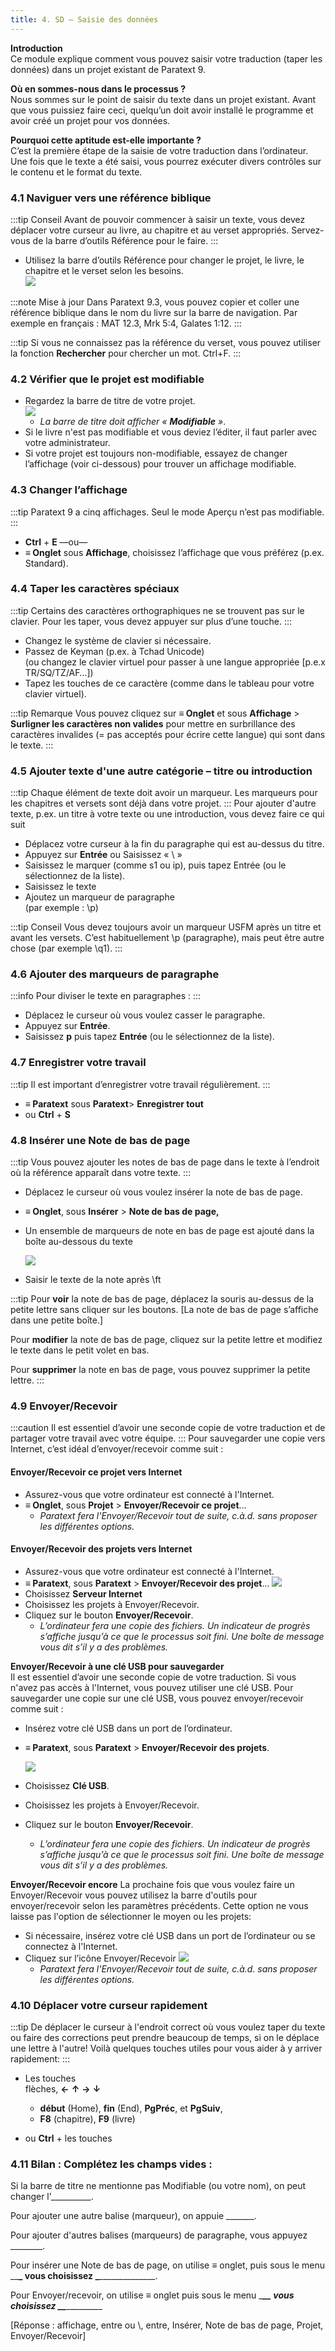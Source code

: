```yaml
---
title: 4. SD – Saisie des données
---
```

**Introduction**  
Ce module explique comment vous pouvez saisir votre traduction (taper les données) dans un projet existant de Paratext 9.

**Où en sommes-nous dans le processus ?**  
Nous sommes sur le point de saisir du texte dans un projet existant. Avant que vous puissiez faire ceci, quelqu’un doit avoir installé le programme et avoir créé un projet pour vos données.

**Pourquoi cette aptitude est-elle importante ?**  
C’est la première étape de la saisie de votre traduction dans l’ordinateur. Une fois que le texte a été saisi, vous pourrez exécuter divers contrôles sur le contenu et le format du texte.

### 4.1 Naviguer vers une référence biblique
:::tip Conseil
Avant de pouvoir commencer à saisir un texte, vous devez déplacer votre curseur au livre, au chapitre et au verset appropriés. Servez-vous de la barre d’outils Référence pour le faire.
:::
-   Utilisez la barre d’outils Référence pour changer le projet, le livre, le chapitre et le verset selon les besoins.  
    ![](../media/e6a2eade32ae08b8c14d16d1520b306d.png)

:::note Mise à jour
Dans Paratext 9.3, vous pouvez copier et coller une référence biblique dans le nom du livre sur la barre de navigation. Par exemple en français : MAT 12.3, Mrk 5:4, Galates 1:12. 
:::


:::tip
Si vous ne connaissez pas la référence du verset, vous pouvez utiliser la fonction **Rechercher** pour chercher un mot. Ctrl+F.
:::

### 4.2 Vérifier que le projet est modifiable

-   Regardez la barre de titre de votre projet.  
    ![](../media/6e84d9126774350678147317a1c4c20e.png)  
    -    *La barre de titre doit afficher « **Modifiable** »*.
-   Si le livre n'est pas modifiable et vous deviez l’éditer, il faut parler avec votre administrateur.
-   Si votre projet est toujours non-modifiable, essayez de changer l’affichage (voir ci-dessous) pour trouver un affichage modifiable.

### 4.3 Changer l’affichage

:::tip
Paratext 9 a cinq affichages. Seul le mode Aperçu n’est pas modifiable.
:::

-   **Ctrl** + **E** —ou—
-   **≡ Onglet** sous **Affichage**, choisissez l’affichage que vous préférez (p.ex. Standard).

### 4.4 Taper les caractères spéciaux

:::tip
Certains des caractères orthographiques ne se trouvent pas sur le clavier. Pour les taper, vous devez appuyer sur plus d’une touche.
:::

-   Changez le système de clavier si nécessaire.
-   Passez de Keyman (p.ex. à Tchad Unicode)  
    (ou changez le clavier virtuel pour passer à une langue appropriée [p.e.x TR/SQ/TZ/AF…])
-   Tapez les touches de ce caractère (comme dans le tableau pour votre clavier virtuel).

:::tip Remarque
Vous pouvez cliquez sur **≡ Onglet** et sous **Affichage** \> **Surligner les caractères non valides** pour mettre en surbrillance des caractères invalides (= pas acceptés pour écrire cette langue) qui sont dans le texte.
:::
### 4.5 Ajouter texte d'une autre catégorie – titre ou introduction

:::tip
Chaque élément de texte doit avoir un marqueur. Les marqueurs pour les chapitres et versets sont déjà dans votre projet. 
:::
Pour ajouter d'autre texte, p.ex. un titre à votre texte ou une introduction, vous devez faire ce qui suit

-   Déplacez votre curseur à la fin du paragraphe qui est au-dessus du titre.
-   Appuyez sur **Entrée** ou Saisissez « \\ »
-   Saisissez le marquer (comme s1 ou ip), puis tapez Entrée (ou le sélectionnez de la liste).
-   Saisissez le texte
-   Ajoutez un marqueur de paragraphe  
    (par exemple : \\p)

:::tip Conseil
Vous devez toujours avoir un marqueur USFM après un titre et avant les versets. C’est habituellement \\p (paragraphe), mais peut être autre chose (par exemple \\q1).
:::

### 4.6 Ajouter des marqueurs de paragraphe

:::info
Pour diviser le texte en paragraphes :
:::

-   Déplacez le curseur où vous voulez casser le paragraphe.
-   Appuyez sur **Entrée**.
-   Saisissez **p** puis tapez **Entrée** (ou le sélectionnez de la liste).

### 4.7 Enregistrer votre travail

:::tip
Il est important d’enregistrer votre travail régulièrement.
:::

-   **≡ Paratext** sous **Paratext**\> **Enregistrer tout**
-   ou **Ctrl** + **S**

### 4.8 Insérer une Note de bas de page

:::tip
Vous pouvez ajouter les notes de bas de page dans le texte à l’endroit où la référence apparaît dans votre texte.
:::

-   Déplacez le curseur où vous voulez insérer la note de bas de page.
-   **≡ Onglet**, sous **Insérer** \> **Note de bas de page,**
-   Un ensemble de marqueurs de note en bas de page est ajouté dans la boîte au-dessous du texte

    ![](../media/2b33a4d17a03ff35921422daecbb4331.png)

-   Saisir le texte de la note après \\ft

:::tip
Pour **voir** la note de bas de page, déplacez la souris au-dessus de la petite lettre sans cliquer sur les boutons. [La note de bas de page s’affiche dans une petite boîte.]

Pour **modifier** la note de bas de page, cliquez sur la petite lettre et modifiez le texte dans le petit volet en bas.

Pour **supprimer** la note en bas de page, vous pouvez supprimer la petite lettre.
:::
### 4.9 Envoyer/Recevoir

:::caution
Il est essentiel d’avoir une seconde copie de votre traduction et de partager votre travail avec votre équipe. 
:::
Pour sauvegarder une copie vers Internet, c’est idéal d’envoyer/recevoir comme suit :

#### Envoyer/Recevoir ce projet vers Internet  
-   Assurez-vous que votre ordinateur est connecté à l'Internet.
-   **≡ Onglet**, sous **Projet** \> **Envoyer/Recevoir ce projet**...  
     -    *Paratext fera l'Envoyer/Recevoir tout de suite, c.à.d. sans proposer les différentes options.*

#### Envoyer/Recevoir des projets vers Internet  
-   Assurez-vous que votre ordinateur est connecté à l'Internet.
-   **≡ Paratext**, sous **Paratext** \> **Envoyer/Recevoir des projet**...
    ![](../media/973a4f53fef97a18fd80486e7be84a0e.png)
-   Choisissez **Serveur Internet**
-   Choisissez les projets à Envoyer/Recevoir.
-   Cliquez sur le bouton **Envoyer/Recevoir**.  
    -    *L’ordinateur fera une copie des fichiers. Un indicateur de progrès s’affiche jusqu’à ce que le processus soit fini. Une boîte de message vous dit s’il y a des problèmes.*

**Envoyer/Recevoir à une clé USB pour sauvegarder**  
Il est essentiel d’avoir une seconde copie de votre traduction. Si vous n'avez pas accès à l'Internet, vous pouvez utiliser une clé USB. Pour sauvegarder une copie sur une clé USB, vous pouvez envoyer/recevoir comme suit :

-   Insérez votre clé USB dans un port de l’ordinateur.
-   **≡ Paratext**, sous **Paratext** \> **Envoyer/Recevoir des projets**.

    ![](../media/92695806a3bb9483663cc3437720f21e.png)

-   Choisissez **Clé USB**.
-   Choisissez les projets à Envoyer/Recevoir.
-   Cliquez sur le bouton **Envoyer/Recevoir**.  
    -    *L’ordinateur fera une copie des fichiers. Un indicateur de progrès s’affiche jusqu’à ce que le processus soit fini. Une boîte de message vous dit s’il y a des problèmes.*

**Envoyer/Recevoir encore**
La prochaine fois que vous voulez faire un Envoyer/Recevoir vous pouvez utilisez la barre d'outils pour envoyer/recevoir selon les paramètres précédents. Cette option ne vous laisse pas l'option de sélectionner le moyen ou les projets:

-   Si nécessaire, insérez votre clé USB dans un port de l’ordinateur ou se connectez à l'Internet.
-   Cliquez sur l’icône Envoyer/Recevoir ![](../media/1ef2ba0646b2eb0477c00f3ef38057f4.png)  
    -    *Paratext fera l'Envoyer/Recevoir tout de suite, c.à.d. sans proposer les différentes options.*

### 4.10 Déplacer votre curseur rapidement
:::tip
De déplacer le curseur à l'endroit correct où vous voulez taper du texte ou faire des corrections peut prendre beaucoup de temps, si on le déplace une lettre à l'autre! Voilà quelques touches utiles pour vous aider à y arriver rapidement:
:::
-   Les touches   
     flèches, **←** **↑** **→** **↓**  
    -    **début** (Home), **fin** (End), **PgPréc**, et **PgSuiv**,  
    -    **F8** (chapitre), **F9** (livre)

-   ou **Ctrl** + les touches

### 4.11 Bilan : Complétez les champs vides :

Si la barre de titre ne mentionne pas Modifiable (ou votre nom), on peut changer l’__________.

Pour ajouter une autre balise (marqueur), on appuie \_______.

Pour ajouter d'autres balises (marqueurs) de paragraphe, vous appuyez \________.

Pour insérer une Note de bas de page, on utilise ≡ onglet, puis sous le menu \_\_**\_ vous choisissez \_**\______________.

Pour Envoyer/recevoir, on utilise ≡ onglet puis sous le menu \____\_**\_ vous choisissez \_**\____________\_

[Réponse : affichage, entre ou \\, entre, Insérer, Note de bas de page, Projet, Envoyer/Recevoir]
